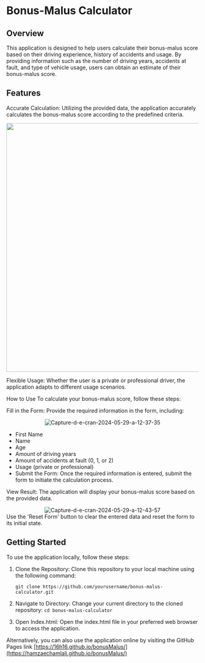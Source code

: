 # Bonus-Malus Calculator

## Overview
This application is designed to help users calculate their bonus-malus score based on their driving experience, history of accidents and usage. By providing information such as the number of driving years, accidents at fault, and type of vehicle usage, users can obtain an estimate of their bonus-malus score.

## Features

Accurate Calculation: Utilizing the provided data, the application accurately calculates the bonus-malus score according to the predefined criteria.
<div align="center">
 <img src="https://seraphin-be.notion.site/image/https%3A%2F%2Fs3-us-west-2.amazonaws.com%2Fsecure.notion-static.com%2Fda9fd1fe-3bc8-4bc8-8161-dc9ba2ba94e1%2FUntitled.png?table=block&id=6196ea6f-d072-454b-8230-0d21942fa37a&spaceId=efa13309-e399-4cf0-846d-308819fe168c&width=2000&userId=&cache=v2" width ="650px"/>
</div>

Flexible Usage: Whether the user is a private or professional driver, the application adapts to different usage scenarios.

How to Use
To calculate your bonus-malus score, follow these steps:

Fill in the Form: Provide the required information in the form, including:
<div align="center">
 <img src="https://i.ibb.co/WvD35vZ/Capture-d-e-cran-2024-05-29-a-12-37-35.png" alt="Capture-d-e-cran-2024-05-29-a-12-37-35" border="0"/>
</div>

* First Name
* Name
* Age
* Amount of driving years
* Amount of accidents at fault (0, 1, or 2)
* Usage (private or professional)
* Submit the Form: Once the required information is entered, submit the form to initiate the calculation process.


View Result: The application will display your bonus-malus score based on the provided data.
<div align="center">
 <img src="https://i.ibb.co/yprWHJV/Capture-d-e-cran-2024-05-29-a-12-43-57.png" alt="Capture-d-e-cran-2024-05-29-a-12-43-57" border="0">
</div>
Use the 'Reset Form' button to clear the entered data and reset the form to its initial state.

## Getting Started
To use the application locally, follow these steps:

1. Clone the Repository: Clone this repository to your local machine using the following command:

   `git clone https://github.com/yourusername/bonus-malus-calculator.git`

2. Navigate to Directory: Change your current directory to the cloned repository:
   `cd bonus-malus-calculator`
   
3. Open Index.html: Open the index.html file in your preferred web browser to access the application.

Alternatively, you can also use the application online by visiting the GitHub Pages link [https://16h16.github.io/bonusMalus/](https://hamzaechamlali.github.io/bonusMalus/)

